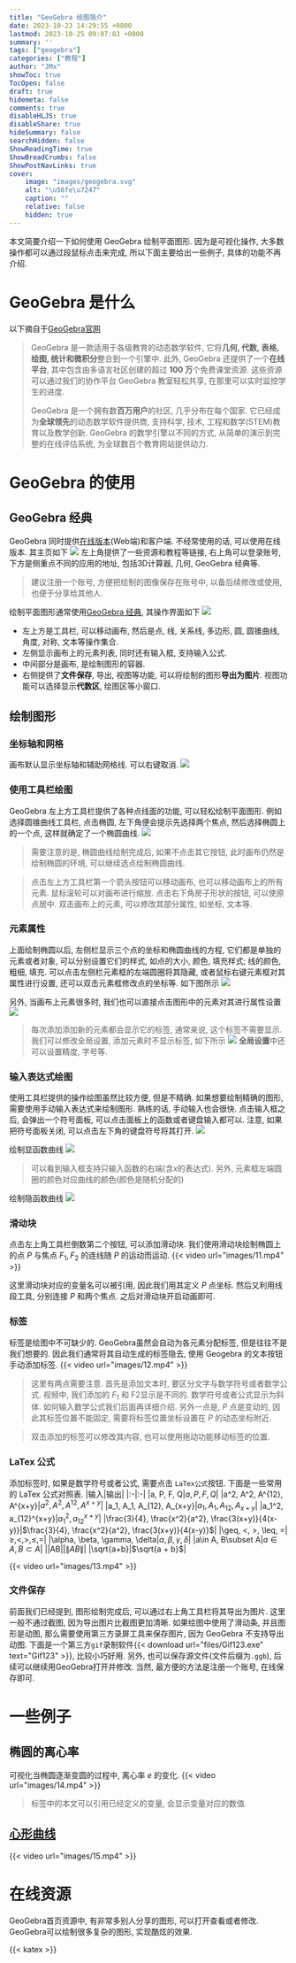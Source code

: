 ```yaml
---
title: "GeoGebra 绘图简介"
date: 2023-10-23 14:29:55 +0800
lastmod: 2023-10-25 09:07:03 +0800
summary: ''
tags: ["geogebra"]
categories: ["教程"]
author: "JMx"
showToc: true
TocOpen: false
draft: true
hidemeta: false
comments: true
disableHLJS: true 
disableShare: true
hideSummary: false
searchHidden: false
ShowReadingTime: true
ShowBreadCrumbs: false
ShowPostNavLinks: true
cover:
    image: "images/geogebra.svg"  
    alt: "\u56fe\u7247"  
    caption: "" 
    relative: false 
    hidden: true 
---
```


本文简要介绍一下如何使用 GeoGebra 绘制平面图形. 因为是可视化操作, 大多数操作都可以通过段鼠标点击来完成, 所以下面主要给出一些例子, 具体的功能不再介绍.

# GeoGebra 是什么
以下摘自于[GeoGebra官网](https://www.geogebra.org/about)
> GeoGebra 是一款适用于各级教育的动态数学软件, 它将**几何, 代数, 表格, 绘图, 统计和微积分**整合到一个引擎中. 此外, GeoGebra 还提供了一个**在线平台**, 其中包含由多语言社区创建的超过 **100 万**个免费课堂资源. 这些资源可以通过我们的协作平台 GeoGebra 教室轻松共享, 在那里可以实时监控学生的进度.
>
> GeoGebra 是一个拥有数**百万用户**的社区, 几乎分布在每个国家. 它已经成为**全球领先**的动态数学软件提供商, 支持科学, 技术, 工程和数学(STEM)教育以及教学创新. GeoGebra 的数学引擎以不同的方式, 从简单的演示到完整的在线评估系统, 为全球数百个教育网站提供动力.

# GeoGebra 的使用

## GeoGebra 经典
GeoGebra 同时提供[在线版本](https://www.geogebra.org)(Web端)和客户端. 不经常使用的话, 可以使用在线版本.
其主页如下
![](images/1.png)
左上角提供了一些资源和教程等链接, 右上角可以登录账号, 下方是侧重点不同的应用的地址, 包括3D计算器, 几何, GeoGebra 经典等. 

> 建议注册一个账号, 方便把绘制的图像保存在账号中, 以备后续修改或使用, 也便于分享给其他人.

绘制平面图形通常使用[GeoGebra 经典](https://www.geogebra.org/classic), 其操作界面如下
![](images/2.gif)
- 左上方是工具栏, 可以移动画布, 然后是点, 线, 关系线, 多边形, 圆, 圆锥曲线, 角度, 对称, 文本等操作集合.
- 左侧显示画布上的元素列表, 同时还有输入框, 支持输入公式. 
- 中间部分是画布, 是绘制图形的容器.
- 右侧提供了**文件保存**, 导出, 视图等功能, 可以将绘制的图形**导出为图片**. 视图功能可以选择显示**代数区**, 绘图区等小窗口.

## 绘制图形

### 坐标轴和网格
画布默认显示坐标轴和辅助网格线. 可以右键取消.
![](images/3.gif)

### 使用工具栏绘图
GeoGebra 左上方工具栏提供了各种点线面的功能, 可以轻松绘制平面图形. 例如选择圆锥曲线工具栏, 点击椭圆, 左下角便会提示先选择两个焦点, 然后选择椭圆上的一个点, 这样就确定了一个椭圆曲线.
![](images/4.gif)

> 需要注意的是, 椭圆曲线绘制完成后, 如果不点击其它按钮, 此时画布仍然是绘制椭圆的环境, 可以继续选点绘制椭圆曲线. 

> 点击左上方工具栏第一个箭头按钮可以移动画布, 也可以移动画布上的所有元素. 鼠标滚轮可以对画布进行缩放. 点击右下角房子形状的按钮, 可以使原点居中. 双击画布上的元素, 可以修改其部分属性, 如坐标, 文本等.

### 元素属性
上面绘制椭圆以后, 左侧栏显示三个点的坐标和椭圆曲线的方程, 它们都是单独的元素或者对象, 可以分别设置它们的样式, 如点的大小, 颜色, 填充样式; 线的颜色, 粗细, 填充.
可以点击左侧栏元素框的左端圆圈将其隐藏, 或者鼠标右键元素框对其属性进行设置, 还可以双击元素框修改点的坐标等. 如下图所示
![](images/5.gif)

另外, 当画布上元素很多时, 我们也可以直接点击图形中的元素对其进行属性设置
![](images/7.gif)

> 每次添加添加新的元素都会显示它的标签, 通常来说, 这个标签不需要显示. 我们可以修改全局设置, 添加元素时不显示标签, 如下所示
![](images/6.gif)
 **全局设置**中还可以设置精度, 字号等.

### 输入表达式绘图
使用工具栏提供的操作绘图虽然比较方便, 但是不精确. 如果想要绘制精确的图形, 需要使用手动输入表达式来绘制图形. 熟练的话, 手动输入也会很快.
点击输入框之后, 会弹出一个符号面板, 可以点击面板上的函数或者键盘输入都可以. 注意, 如果把符号面板关闭, 可以点击左下角的键盘符号将其打开.
![](images/8.gif)

绘制显函数曲线
![](images/9.gif)
> 可以看到输入框支持只输入函数的右端(含$x$的表达式). 另外, 元素框左端圆圈的颜色对应曲线的颜色(颜色是随机分配的)

绘制隐函数曲线
![](images/10.gif)

### 滑动块
点击左上角工具栏倒数第二个按钮, 可以添加滑动块. 我们使用滑动块绘制椭圆上的点 $P$ 与焦点 $F_1,F_2$ 的连线随 $P$ 的运动而运动.
{{< video url="images/11.mp4" >}}

这里滑动块对应的变量名可以被引用, 因此我们用其定义 $P$ 点坐标. 然后又利用线段工具, 分别连接 $P$ 和两个焦点. 之后对滑动块开启动画即可.

### 标签
标签是绘图中不可缺少的. GeoGebra虽然会自动为各元素分配标签, 但是往往不是我们想要的. 因此我们通常将其自动生成的标签隐去, 使用 Geogebra 的文本按钮手动添加标签.
{{< video url="images/12.mp4" >}}

> 这里有两点需要注意. 首先是添加文本时, 要区分文字与数学符号或者数学公式. 视频中, 我们添加的 $F_1$ 和 F2显示是不同的. 数学符号或者公式显示为斜体. 如何输入数学公式我们后面再详细介绍. 另外一点是, $P$ 点是变动的, 因此其标签位置不能固定, 需要将标签位置坐标设置在 $P$ 的动态坐标附近.

> 双击添加的标签可以修改其内容, 也可以使用拖动功能移动标签的位置.

### LaTex 公式
添加标签时, 如果是数学符号或者公式, 需要点击 `LaTex公式`按钮. 下面是一些常用的 LaTex 公式对照表.
|输入|输出|
|:-|:-|
|a, P, F, Q|$a, P, F, Q$|
|a^2, A^2, A^{12}, A^{x+y}|$a^2, A^2, A^{12}, A^{x+y}$|
|a_1, A_1, A_{12}, A_{x+y}|$a_1, A_1, A_{12}, A_{x+y}$|
|a_1^2, a_{12}^{x+y}|$a_1^2, a_{12}^{x+y}$|
|\frac{3}{4}, \frac{x^2}{a^2}, \frac{3(x+y)}{4(x-y)}|$\frac{3}{4}, \frac{x^2}{a^2}, \frac{3(x+y)}{4(x-y)}$|
|\geq, <, >, \leq, =|$\geq, <, >, \leq, =$|
|\alpha, \beta, \gamma, \delta|$\alpha, \beta, \gamma, \delta$|
|a\in A, B\subset A|$a\in A, B\subset A$|
|\|AB\||$\|AB\|$|
|\sqrt{a+b}|$\sqrt{a + b}$|

{{< video url="images/13.mp4" >}}

### 文件保存
前面我们已经提到, 图形绘制完成后, 可以通过右上角工具栏将其导出为图片. 这里一般不通过截图, 因为导出图片比截图更加清晰.
如果绘图中使用了滑动条, 并且图形是动图, 那么需要使用第三方录屏工具来保存图片, 因为 GeoGebra 不支持导出动图. 下面是一个第三方`gif`录制软件{{< download url="files/Gif123.exe" text="Gif123" >}}, 比较小巧好用.
另外, 也可以保存源文件(文件后缀为`.ggb`), 后续可以继续用GeoGebra打开并修改. 当然, 最方便的方法是注册一个账号, 在线保存即可.



# 一些例子
## 椭圆的离心率
可视化当椭圆逐渐变圆的过程中, 离心率 $e$ 的变化.
{{< video url="images/14.mp4" >}}
> 标签中的本文可以引用已经定义的变量, 会显示变量对应的数值.

## [心形曲线](https://www.bilibili.com/video/BV1PK411T7nC/)
{{< video url="images/15.mp4" >}}


# 在线资源
GeoGebra首页资源中, 有非常多别人分享的图形, 可以打开查看或者修改. GeoGebra可以绘制很多复杂的图形, 实现酷炫的效果.



{{< katex >}}
